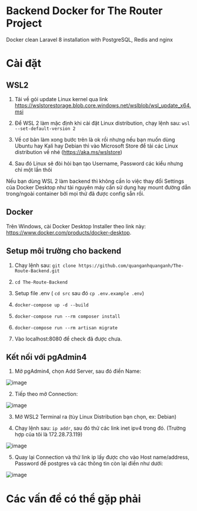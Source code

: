 # Backend Docker for The Router Project

Docker clean Laravel 8 installation with PostgreSQL, Redis and nginx

# Cài đặt

## WSL2

1. Tải về gói update Linux kernel qua link https://wslstorestorage.blob.core.windows.net/wslblob/wsl_update_x64.msi

2. Để WSL 2 làm mặc định khi cài đặt Linux distribution, chạy lệnh sau: `wsl --set-default-version 2`

3. Về cơ bản làm xong bước trên là ok rồi nhưng nếu bạn muốn dùng Ubuntu hay Kali hay Debian thì vào Microsoft Store để tải các Linux distribution về nhé (https://aka.ms/wslstore)

4. Sau đó Linux sẽ đòi hỏi bạn tạo Username, Password các kiểu nhưng chỉ một lần thôi

Nếu bạn dùng WSL 2 làm backend thì không cần lo việc thay đổi Settings của Docker Desktop như tài nguyên máy cần sử dụng hay mount đường dẫn trong/ngoài container bởi mọi thứ đã được config sẵn rồi.

## Docker 

Trên Windows, cài Docker Desktop Installer theo link này: https://www.docker.com/products/docker-desktop.

## Setup môi trường cho backend

1. Chạy lệnh sau: `git clone https://github.com/quanganhquanganh/The-Route-Backend.git`

2. `cd The-Route-Backend`

3. Setup file .env ( `cd src` sau đó `cp .env.example .env`) 

3. `docker-compose up -d --build`

4. `docker-compose run --rm composer install`

5. `docker-compose run --rm artisan migrate` 

6. Vào localhost:8080 để check đã được chưa.

## Kết nối với pgAdmin4

1. Mở pgAdmin4, chọn Add Server, sau đó điền Name:

![image](https://user-images.githubusercontent.com/59202082/140951787-281146fc-f649-4788-bc81-7b66b330aa83.png)

2. Tiếp theo mở Connection:

![image](https://user-images.githubusercontent.com/59202082/140951900-31395317-e553-4308-89bc-1c23174b376d.png)

3. Mở WSL2 Terminal ra (tùy Linux Distribution bạn chọn, ex: Debian)

4. Chạy lệnh sau: `ip addr`, sau đó thử các link inet ipv4 trong đó. (Trường hợp của tôi là 172.28.73.119)

![image](https://user-images.githubusercontent.com/59202082/140951236-583f563d-224e-48f1-a985-be744f4d9e0a.png)

5. Quay lại Connection và thử link ip lấy được cho vào Host name/address, Password để postgres và các thông tin còn lại điền như dưới:

![image](https://user-images.githubusercontent.com/59202082/140952470-5e6f0a0e-4ab6-4294-94a0-0a377b1c8a94.png)

# Các vấn đề có thể gặp phải
